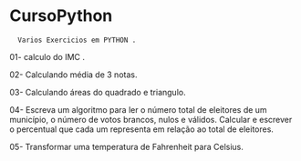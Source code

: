 # CursoPython

      Varios Exercicios em PYTHON .
01- calculo do IMC . 

02- Calculando média de 3 notas.

03- Calculando áreas do quadrado e triangulo.

04- Escreva um algoritmo para ler o número total de 
    eleitores de um município, o número de votos brancos,
    nulos e válidos. Calcular e escrever o percentual que 
    cada um representa em relação ao total de eleitores.

05- Transformar uma temperatura de Fahrenheit para Celsius.


    

